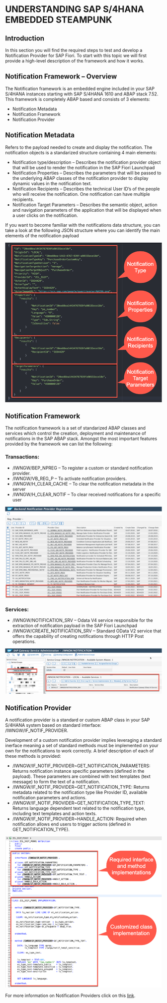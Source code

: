 # UNDERSTANDING SAP S/4HANA EMBEDDED STEAMPUNK

## Introduction
In this section you will find the required steps to test and develop a Notification Provider for SAP Fiori. To start with this topic we will first provide a high-level description of the framework and how it works.

## Notification Framework – Overview
The Notification framework is an embedded engine included in your SAP S/4HANA instances starting with SAP S/4HANA 1610 and ABAP stack 7.52. This framework is completely ABAP based and consists of 3 elements:

-	Notification Metadata
-	Notification Framework
-	Notification Provider

## Notification Metadata
Refers to the payload needed to create and display the notification. The notification objects is a standarized structure containing 4 main elements:
-	Notification type/description – Describes the notification provider object that will be used to render the notification in the SAP Fiori Launchpad
-	Notification Properties – Describes the parameters that will be passed to the underlying ABAP classes of the notification provider to display dynamic values in the notification text.
-	Notification Recipients – Describes the technical User ID’s of the people who will receive the notification. One notification can have multiple recipients.
-	Notification Target Parameters – Describes the semantic object, action and navigation parameters of the application that will be displayed when a user clicks on the notification.

If you want to become familiar with the notifications data structure, you can take a look at the following JSON structure where you can identify the main elements of the notification payload

  ![Example of Notification Payload](images/payload_sample.png)

## Notification Framework
The notification framework is a set of standarized ABAP classes and services which control the creation, deployment and maintenance of notifications in the SAP ABAP stack. Amongst the most important features provided by the framework we can list the following:

### Transactions:
-	/IWNGW/BEP_NPREG – To register a custom or standard notification provider.
-	/IWNGW/VB_REG_P – To activate notification providers.
-	/IWNGW/H_CLEAR_CACHE – To clear the notification metadata in the server
-	/IWNGW/H_CLEAR_NOTIF – To clear received notifications for a specific user

  ![Example of custom notification registration in transaction /IWNGW/BEP_NREG](images/registration_bepnreg.png)

### Services:
-	/IWNGW/NOTIFICATION_SRV – Odata V4 service responsible for the extraction of notification payload in the SAP Fiori Launchpad
-	/IWNGW/CREATE_NOTIFICATION_SRV – Standard OData V2 service that offers the capability of creating notifications through HTTP Post operations.

  ![Example of activation of Notification service in transaction /IWFND/V4_ADMIN](images/v4admin_registration.png)

## Notification Provider
A notification provider is a standard or custom ABAP class in your SAP S/4HANA system based on standard interface: /IWNGW/IF_NOTIF_PROVIDER.

Development of a custom notification provider implies leveraging a standard inerface meaning a set of standard methods must be implemented on your own for the notifications to work correctly. A brief description of each of these methods is provided:

-	/IWNGW/IF_NOTIF_PROVIDER~GET_NOTIFICATION_PARAMETERS: Returns notification instance specific parameters (defined in the payload). These parameters are combined with text templates (text message) to form the text of a notification.
-	/IWNGW/IF_NOTIF_PROVIDER~GET_NOTIFICATION_TYPE: Returns metadata related to the notification type like Provider ID, available notification parameters and actions.
-	/IWNGW/IF_NOTIF_PROVIDER~GET_NOTIFICATION_TYPE_TEXT: Returns language dependent text related to the notification type, including text templates and action texts.
-	/IWNGW/IF_NOTIF_PROVIDER~HANDLE_ACTION: Required when notification allows end users to trigger actions (defined in GET_NOTIFICATION_TYPE).

  ![Example of custom class implementation](images/sample_classimplementation.png)

For more information on Notification Providers click on this [link](https://help.sap.com/viewer/68bf513362174d54b58cddec28794093/202110.000/en-US/80331a1a19464223897f9bd60584461f.html).
